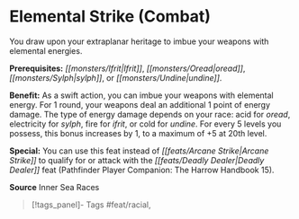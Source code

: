 ﻿---
cssclass: [feats]

---
# Elemental Strike (Combat)

You draw upon your extraplanar heritage to imbue your weapons with elemental energies.

**Prerequisites:** _[[monsters/Ifrit|Ifrit]]_, _[[monsters/Oread|oread]]_, _[[monsters/Sylph|sylph]]_, or _[[monsters/Undine|undine]]_.

**Benefit:** As a swift action, you can imbue your weapons with elemental energy. For 1 round, your weapons deal an additional 1 point of energy damage. The type of energy damage depends on your race: acid for _oread_, electricity for _sylph_, fire for _ifrit_, or cold for _undine_. For every 5 levels you possess, this bonus increases by 1, to a maximum of +5 at 20th level.

**Special:** You can use this feat instead of _[[feats/Arcane Strike|Arcane Strike]]_ to qualify for or attack with the _[[feats/Deadly Dealer|Deadly Dealer]]_ feat (Pathfinder Player Companion: The Harrow Handbook 15).

**Source** Inner Sea Races
>[!tags_panel]- Tags
> #feat/racial, 